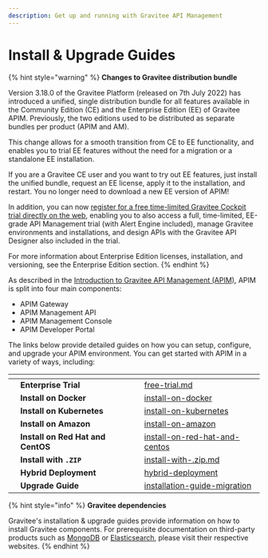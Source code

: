 ```yaml
---
description: Get up and running with Gravitee API Management
---
```


# Install & Upgrade Guides

{% hint style="warning" %}
**Changes to Gravitee distribution bundle**

Version 3.18.0 of the Gravitee Platform (released on 7th July 2022) has introduced a unified, single distribution bundle for all features available in the Community Edition (CE) and the Enterprise Edition (EE) of Gravitee APIM. Previously, the two editions used to be distributed as separate bundles per product (APIM and AM).

This change allows for a smooth transition from CE to EE functionality, and enables you to trial EE features without the need for a migration or a standalone EE installation.

If you are a Gravitee CE user and you want to try out EE features, just install the unified bundle, request an EE license, apply it to the installation, and restart. You no longer need to download a new EE version of APIM!

In addition, you can now [register for a free time-limited Gravitee Cockpit trial directly on the web](https://cockpit.gravitee.io/register), enabling you to also access a full, time-limited, EE-grade API Management trial (with Alert Engine included), manage Gravitee environments and installations, and design APIs with the Gravitee API Designer also included in the trial.

For more information about Enterprise Edition licenses, installation, and versioning, see the Enterprise Edition section.
{% endhint %}

As described in the [Introduction to Gravitee API Management (APIM)](../../../), APIM is split into four main components:

* APIM Gateway
* APIM Management API
* APIM Management Console
* APIM Developer Portal

The links below provide detailed guides on how you can setup, configure, and upgrade your APIM environment. You can get started with APIM in a variety of ways, including:

<table data-view="cards"><thead><tr><th></th><th></th><th></th><th data-hidden data-card-target data-type="content-ref"></th></tr></thead><tbody><tr><td></td><td><strong>Enterprise Trial</strong></td><td></td><td><a href="../free-trial.md">free-trial.md</a></td></tr><tr><td></td><td><strong>Install on Docker</strong></td><td></td><td><a href="../../install-guides/install-on-docker/">install-on-docker</a></td></tr><tr><td></td><td><strong>Install on Kubernetes</strong></td><td></td><td><a href="../../install-guides/install-on-kubernetes/">install-on-kubernetes</a></td></tr><tr><td></td><td><strong>Install on Amazon</strong></td><td></td><td><a href="../../install-guides/install-on-amazon/">install-on-amazon</a></td></tr><tr><td></td><td><strong>Install on Red Hat and CentOS</strong></td><td></td><td><a href="../../install-guides/install-on-red-hat-and-centos/">install-on-red-hat-and-centos</a></td></tr><tr><td></td><td><strong>Install with <code>.ZIP</code></strong></td><td></td><td><a href="../../install-guides/install-with-.zip.md">install-with-.zip.md</a></td></tr><tr><td></td><td><strong>Hybrid Deployment</strong></td><td></td><td><a href="../../hybrid-deployment/">hybrid-deployment</a></td></tr><tr><td></td><td><strong>Upgrade Guide</strong></td><td></td><td><a href="../../install-guides/installation-guide-migration/">installation-guide-migration</a></td></tr></tbody></table>

{% hint style="info" %}
**Gravitee dependencies**

Gravitee's installation & upgrade guides provide information on how to install Gravitee components. For prerequisite documentation on third-party products such as [MongoDB](https://docs.mongodb.com/) or [Elasticsearch](https://www.elastic.co/guide/index.html), please visit their respective websites.
{% endhint %}
